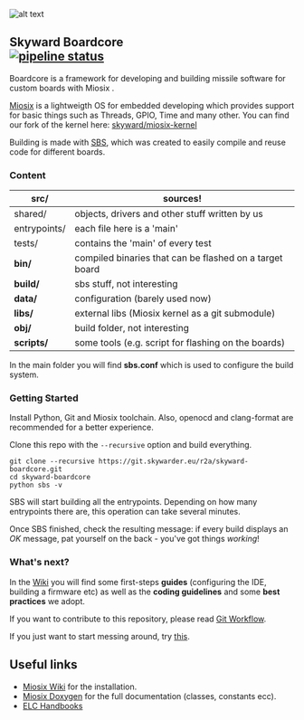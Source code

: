 ![alt text](https://avatars2.githubusercontent.com/u/8077370?s=200&v=4)

Skyward Boardcore  
[![pipeline status](https://git.skywarder.eu/r2a/skyward-boardcore/badges/master/pipeline.svg)](https://git.skywarder.eu/r2a/skyward-boardcore/commits/master)
-------------

Boardcore is a framework for developing and building missile software for custom boards with Miosix .

[Miosix](https://miosix.org/) is a lightweigth OS for embedded developing which provides support for basic things such as Threads, GPIO, Time and many other. You can find our fork of the kernel here: [skyward/miosix-kernel](https://git.skywarder.eu/elc/miosix-kernel)

Building is made with [SBS](https://git.skywarder.eu/r2a/skyward-boardcore/wikis/Skyward-Build-Systems-(SBS)), which was created to easily compile and reuse code for different boards. 

### Content

| **src/**     | sources!                                                |
| ------------ | ------------------------------------------------------- |
| shared/      | objects, drivers and other stuff written by us          |
| entrypoints/ | each file here is a 'main'                              |
| tests/       | contains the 'main' of every test                       |
| **bin/**     | compiled binaries that can be flashed on a target board |
| **build/**   | sbs stuff, not interesting                              |
| **data/**    | configuration (barely used now)                         |
| **libs/**    | external libs (Miosix kernel as a git submodule)        |
| **obj/**     | build folder, not interesting                           |
| **scripts/** | some tools (e.g. script for flashing on the boards)     |

In the main folder you will find **sbs.conf** which is used to configure the build system.

### Getting Started

Install Python, Git and Miosix toolchain. Also, openocd and clang-format are recommended for a better experience.

Clone this repo with the `--recursive` option and build everything.
```
git clone --recursive https://git.skywarder.eu/r2a/skyward-boardcore.git
cd skyward-boardcore
python sbs -v
```

SBS will start building all the entrypoints. Depending on how many entrypoints there are, this operation can take several minutes.

Once SBS finished, check the resulting message: if every build displays an *OK* message, pat yourself on the back - you've got things *working*!

### What's next?

In the [Wiki](https://git.skywarder.eu/r2a/skyward-boardcore/wikis/home) you will find some first-steps **guides** (configuring the IDE, building a firmware etc) as well as the **coding guidelines** and some **best practices** we adopt.

If you want to contribute to this repository, please read [Git Workflow](https://git.skywarder.eu/r2a/skyward-boardcore/wikis/Git-Workflow).

If you just want to start messing around, try [this](https://git.skywarder.eu/r2a/skyward-boardcore/wikis/Boardcore-Quick-Start).


Useful links
-----------

* [Miosix Wiki](https://miosix.org/wiki/index.php?title=Main_Page) for the installation.
* [Miosix Doxygen](https://miosix.org/doxygen/doxygen_k2.01/index.html) for the full documentation (classes, constants ecc).
* [ELC Handbooks](https://git.skywarder.eu/docs/elc-internal-reports/tree/master) 
